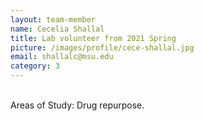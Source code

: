 ```yaml
---
layout: team-member
name: Cecelia Shallal
title: Lab volunteer from 2021 Spring
picture: /images/profile/cece-shallal.jpg
email: shallalc@msu.edu
category: 3
---
```


<br/>
Areas of Study: Drug repurpose.
<br/>
